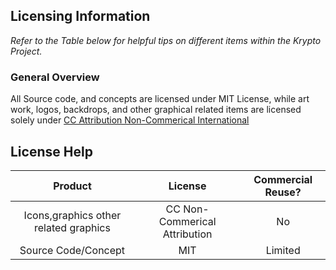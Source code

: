 ## Licensing Information


*Refer to the Table below for helpful tips on different items within the Krypto Project.* 

### General Overview
All Source code, and concepts are licensed under MIT License, while art work, logos, backdrops, and other graphical related items are
licensed solely under [CC Attribution Non-Commerical International](http://creativecommons.org/licenses/by-nc/4.0/)


## License Help

|       Product       |             License            | Commercial Reuse? |
|:-------------------:|:------------------------------:|:-----------------:|
|    Icons,graphics other related graphics   | CC Non-Commerical Attribution  |         No        |
| Source Code/Concept |               MIT              |      Limited      |

